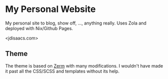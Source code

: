 # My Personal Website

My personal site to blog, show off, ..., anything really. Uses Zola and deployed with Nix/Github Pages. 

<jdisaacs.com>

## Theme

The theme is based on [Zerm](https://github.com/ejmg/zerm) with many modifications. I wouldn't have made it past all the CSS/SCSS and templates without its help.
